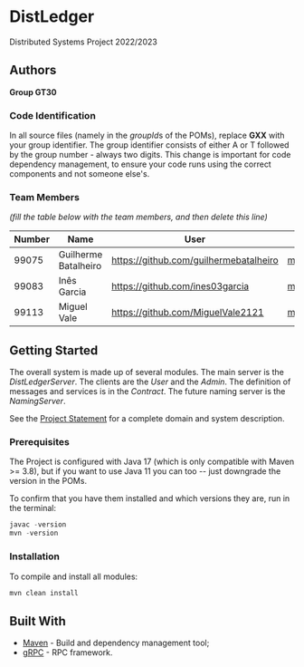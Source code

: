 # DistLedger

Distributed Systems Project 2022/2023

## Authors

**Group GT30**

### Code Identification

In all source files (namely in the *groupId*s of the POMs), replace __GXX__ with your group identifier. The group
identifier consists of either A or T followed by the group number - always two digits. This change is important for 
code dependency management, to ensure your code runs using the correct components and not someone else's.

### Team Members

*(fill the table below with the team members, and then delete this line)*

| Number | Name              | User                             | Email                               |
|--------|-------------------|----------------------------------|-------------------------------------|
| 99075  | Guilherme Batalheiro | <https://github.com/guilhermebatalheiro>   | <mailto:guilherme.batalheiro@tecnico.ulisboa.pt>   |
| 99083  | Inês Garcia      | <https://github.com/ines03garcia>     | <mailto:ines.cruchinho.garcia@tecnico.ulisboa.pt>     |
| 99113  | Miguel Vale     | <https://github.com/MiguelVale2121> | <mailto:miguel.vale@tecnico.ulisboa.pt> |

## Getting Started

The overall system is made up of several modules. The main server is the _DistLedgerServer_. The clients are the _User_ 
and the _Admin_. The definition of messages and services is in the _Contract_. The future naming server
is the _NamingServer_.

See the [Project Statement](https://github.com/tecnico-distsys/DistLedger) for a complete domain and system description.

### Prerequisites

The Project is configured with Java 17 (which is only compatible with Maven >= 3.8), but if you want to use Java 11 you
can too -- just downgrade the version in the POMs.

To confirm that you have them installed and which versions they are, run in the terminal:

```s
javac -version
mvn -version
```

### Installation

To compile and install all modules:

```s
mvn clean install
```

## Built With

* [Maven](https://maven.apache.org/) - Build and dependency management tool;
* [gRPC](https://grpc.io/) - RPC framework.
